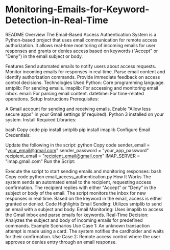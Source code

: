 # Monitoring-Emails-for-Keyword-Detection-in-Real-Time
README
Overview
The Email-Based Access Authentication System is a Python-based project that uses email communication for remote access authorization. It allows real-time monitoring of incoming emails for user responses and grants or denies access based on keywords ("Accept" or "Deny") in the email subject or body.

Features
Send automated emails to notify users about access requests.
Monitor incoming emails for responses in real time.
Parse email content and identify authorization commands.
Provide immediate feedback on access control decisions.
Technologies Used
Python: Core programming language.
smtplib: For sending emails.
imaplib: For accessing and monitoring email inbox.
email: For parsing email content.
datetime: For time-related operations.
Setup Instructions
Prerequisites:

A Gmail account for sending and receiving emails.
Enable "Allow less secure apps" in your Gmail settings (if required).
Python 3 installed on your system.
Install Required Libraries:

bash
Copy code
pip install smtplib
pip install imaplib
Configure Email Credentials:

Update the following in the script:
python
Copy code
sender_email = "your_email@gmail.com"
sender_password = "your_app_password"
recipient_email = "recipient_email@gmail.com"
IMAP_SERVER = "imap.gmail.com"
Run the Script:

Execute the script to start sending emails and monitoring responses:
bash
Copy code
python email_access_authentication.py
How It Works
The system sends an automated email to the recipient, requesting access confirmation.
The recipient replies with either "Accept" or "Deny" in the subject or body of the email.
The script monitors the inbox for new responses in real time.
Based on the keyword in the email, access is either granted or denied.
Code Highlights
Email Sending: Utilizes smtplib to send an email with a subject and body.
Email Monitoring: Uses imaplib to access the Gmail inbox and parse emails for keywords.
Real-Time Decision: Analyzes the subject and body of incoming emails for predefined commands.
Example Scenarios
Use Case 1: An unknown transaction attempt is made using a card. The system notifies the cardholder and waits for their confirmation.
Use Case 2: Remote access control where the user approves or denies entry through an email response.
